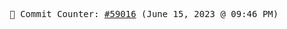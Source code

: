 <p align="center">
    <samp>
        📮 Commit Counter: <a href="https://github.com/Javascript-void0/Javascript-void0/commits/main">#59016</a> (June 15, 2023 @ 09:46 PM)
    </samp>
</p>